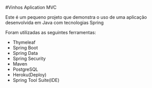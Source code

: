 #Vinhos Aplication MVC

Este é um pequeno projeto que demonstra o uso de uma aplicação desenvolvida
em Java com tecnologias Spring

Foram utilizadas as seguintes ferramentas:

- Thymeleaf
- Spring Boot
- Spring Data
- Spring Security
- Maven
- PostgreSQL
- Heroku(Deploy)
- Spring Tool Suite(IDE)
